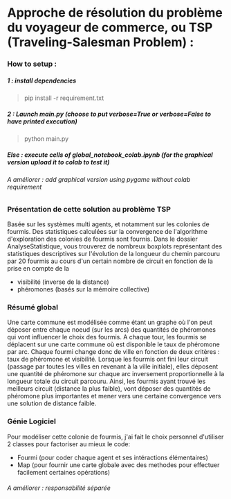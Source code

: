 # Approche de résolution du problème du voyageur de commerce, ou TSP (Traveling-Salesman Problem) :

### How to setup :
##### 1 : install dependencies
> pip install -r requirement.txt
##### 2 : Launch main.py (choose to put verbose=True or verbose=False to have printed execution)
> python main.py
##### Else : execute cells of global_notebook_colab.ipynb (for the graphical version upload it to colab to test it)
###### A améliorer : add graphical version using pygame without colab requirement

### Présentation de cette solution au problème TSP
Basée sur les systèmes multi agents, et notamment sur les colonies de fourmis.
Des statistiques calculées sur la convergence de l'algorithme d'exploration des colonies de fourmis sont fournis.
Dans le dossier AnalyseStatistique, vous trouverez de nombreux boxplots représentant des statistiques descriptives sur l'évolution de la longueur du chemin parcouru par 20 fourmis au cours d'un certain nombre de circuit en fonction de la prise en compte de la 
* visibilité (inverse de la distance)
* phéromones (basés sur la mémoire collective)

### Résumé global
Une carte commune est modélisée comme étant un graphe où l'on peut déposer entre chaque noeud (sur les arcs) des quantités de phéromones qui vont influencer le choix des fourmis.
A chaque tour, les fourmis se déplacent sur une carte commune où est disponible le taux de phéromone par arc. 
Chaque fourmi change donc de ville en fonction de deux critères : taux de phéromone et visibilité.
Lorsque les fourmis ont fini leur circuit (passage par toutes les villes en revenant à la ville initiale), elles déposent une quantité de phéromone sur chaque arc inversement proportionnelle à la longueur totale du circuit parcouru.
Ainsi, les fourmis ayant trouvé les meilleurs circuit (distance la plus faible), vont déposer des quantités de phéromone plus importantes et mener vers une certaine convergence vers une solution de distance faible.

### Génie Logiciel
Pour modéliser cette colonie de fourmis, j'ai fait le choix personnel d'utiliser 2 classes pour factoriser au mieux le code:
* Fourmi (pour coder chaque agent et ses intéractions élémentaires)
* Map    (pour fournir une carte globale avec des methodes pour effectuer facilement certaines opérations)
###### A améliorer : responsabilité séparée